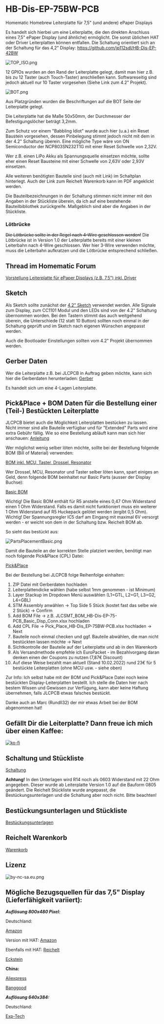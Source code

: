 # HB-Dis-EP-75BW-PCB
Homematic Homebrew Leiterplatte für 7,5" (und andere) ePaper Displays

Es handelt sich hierbei um eine Leiterplatte, die den direkten Anschluss eines 7,5" ePaper Display (und ähnliche) ermöglicht.
Die sonst üblichen HAT oder Driver Leiterplatten können entfallen.
Die Schaltung orientiert sich an der Schaltung für das 4,2" Display: https://github.com/jp112sdl/HB-Dis-EP-42BW

![TOP_ISO.png](https://github.com/Asselhead/HB-Dis-EP-75BW-PCB/blob/master/TOP_ISO.png)

12 GPIOs wurden an den Rand der Leiterplatte gelegt, damit man hier z.B. bis zu 12 Taster (auch Touch-Taster) anschließen kann.
Softwareseitig sind jedoch aktuell nur 10 Taster vorgesehen (Siehe Link zum 4.2" Projekt).

![BOT.png](https://github.com/Asselhead/HB-Dis-EP-75BW-PCB/blob/master/BOT.png)

Aus Platzgründen wurden die Beschriftungen auf die BOT Seite der Leiterplatte gelegt.

Die Leiterplatte hat die Maße 50x50mm, der Durchmesser der Befestigungslöcher beträgt 3,2mm.

Zum Schutz vor einem "Babbling Idiot" wurde auch hier (u.a.) ein Reset Baustein vorgesehen, dessen Pinbelegung stimmt jedoch nicht mit dem in der 4.2" Schaltung überein.
Eine mögliche Type wäre von ON Semiconductor der NCP803SN232T1G mit einer Reset Schwelle von 2,32V.

Wer z.B. einen LiPo Akku als Spannungsquelle einsetzen möchte, sollte eher einen Reset Bausteine mit einer Schwelle von 2,63V oder 2,93V einsetzen.

Alle weiteren benötigten Bauteile sind (auch mit Link) im Schaltplan hinterlegt. Auch der Link zum Reichelt Warenkorb kann im PDF angeklickt werden.

Die Bauteilbezeichnungen in der Schaltung stimmen nicht immer mit den Angaben in der Stückliste überein, da ich auf eine bestehende Bauteilbibliothek zurückgreife.
Maßgeblich sind aber die Angaben in der Stückliste.

### Lötbrücke

~~Die Lötbrücke sollte in der Regel nach 4-Wire geschlossen werden!~~
Die Lötbrücke ist in Version 1.0 der Leiterplatte bereits mit einer kleinen Leiterbahn nach 4-Wire geschlossen.
Wer hier 3-Wire verwenden möchte, muss die Leiterbahn aufkratzen und die Lötbrücke entsprechend schließen.

## Thread im Homematic Forum

[Vorstellung Leiterplatte für ePaper Displays (z.B. 7,5") inkl. Driver](https://homematic-forum.de/forum/viewtopic.php?f=76&t=60213#p596751)

## Sketch

Als Sketch sollte zunächst der [4.2" Sketch](https://github.com/jp112sdl/HB-Dis-EP-42BW/blob/master/HB-Dis-EP-42BW.ino) verwendet werden.
Alle Signale zum Display, zum CC1101 Modul und den LEDs sind von der 4.2" Schaltung übernommen worden. Bei den Tastern stimmt das auch weitgehend überein, die Unterschiede (12 statt 10 Button) sollten noch einmal in der Schaltung geprüft und im Sketch nach eigenen Wünschen angepasst werden.

Auch die Bootloader Einstellungen sollten vom 4.2" Projekt übernommen werden.

## Gerber Daten
Wer die Leiterplatte z.B. bei JLCPCB in Auftrag geben möchte, kann sich hier die Gerberdaten herunterladen:
[Gerber](https://github.com/Asselhead/HB-Dis-EP-75BW-PCB/blob/master/Gerber/ePaperV1.zip)

Es handelt sich um eine 4-Lagen Leiterplatte. 

## Pick&Place + BOM Daten für die Bestellung einer (Teil-) Bestückten Leiterplatte
JLCPCB bietet auch die Möglichkeit Leiterplatten bestücken zu lassen.
Nicht immer sind alle Bauteile verfügbar und für "Extended" Parts wird eine extra Gebühr fällig.
Wie so eine Bestellung abläuft kann man sich hier anschauen:
[Anleitung](https://github.com/Asselhead/Bestellanleitung-JLCPCB-SMT-Service)

Wer möglichst wenig selber löten möchte, sollte bei der Bestellung folgende BOM (Bill of Material) verwenden:

[BOM inkl. MCU, Taster, Drossel, Resonator](https://github.com/Asselhead/HB-Dis-EP-75BW-PCB/blob/master/Gerber/JLCSMT_BOM_HB-Dis-EP-75-PCB_FULL.xlsx)

Wer Drossel, MCU, Resonator und Taster selber löten kann, spart einiges an Geld, denn folgende BOM beinhaltet nur Basic Parts (ausser der Display Buchse):

[Basic BOM](https://github.com/Asselhead/HB-Dis-EP-75BW-PCB/blob/master/Gerber/JLCSMT_BOM_HB-Dis-EP-75-PCB_Basic_Disp_Conn.xlsx)

Wichtig! Die Basic BOM enthält für R5 anstelle eines 0,47 Ohm Widerstand einen 1 Ohm Widerstand.
Falls es damit nicht funktioniert muss ein weiterer 1 Ohm Widerstand auf R5 Huckepack gelötet werden (ergibt 0,5 Ohm).
Wichtig! Der Spannungsregler IC5 darf am Eingang mit maximal 6V versorgt werden - er weicht von dem in der Schaltung bzw. Reichelt BOM ab.

So sieht das bestückt aus:

![PartsPlacementBasic.png](https://github.com/Asselhead/HB-Dis-EP-75BW-PCB/blob/master/Gerber/PartsPlacementBasic.png)

Damit die Bauteile an der korrekten Stelle platziert werden, benötigt man noch folgende Pick&Place (CPL) Datei:

[Pick&Place](https://github.com/Asselhead/HB-Dis-EP-75BW-PCB/blob/master/Gerber/Pick_Place_HB-Dis_EP-75BW-PCB.xlsx)

Bei der Bestellung bei JLCPCB folge Reihenfolge einhalten:

1. ZIP Datei mit Gerberdaten hochladen
2. Leiterplattendicke wählen (habe selbst 1mm genommen - ist Minimum)
3. Layer Stackup im Dropdown Menü auswählen (L1=GTL, L2=G1, L3=G2, L4=GBL)
4. STM Assembly anwählen -> Top Side 5 Stück (kostet fast das selbe wie 2 Stück) -> Confirm
5. Add BOM File -> z.B. JLCSMT_BOM_HB-Dis-EP-75-PCB_Basic_Disp_Conn.xlsx hochladen
6. Add CPL File -> Pick_Place_HB-Dis_EP-75BW-PCB.xlsx hochladen -> Next
7. Bauteile noch einmal checken und ggf. Bauteile abwählen, die man nicht bestückten lassen möchte -> Next
8. Sichtkontrolle der Bauteile auf der Leiterplatte und ab in den Warenkorb
9. Als Versandmethode empfehle ich EuroPacket - im Bezahlvorgang daran denken einen der Coupons zu nutzen (7,87€ Discount)
10. Auf diese Weise bezahlt man aktuell (Stand 10.02.2022) rund 23€ für 5 bestückte Leiterplatten (ohne MCU usw. - siehe oben)

Zur Info: Ich selbst habe mit der BOM und Pick&Place Datei noch keine bestückten Display-Leiterplatten bestellt. Ich stelle die Daten hier nach bestem Wissen und Gewissen zur Verfügung, kann aber keine Haftung übernehmen, falls JLCPCB etwas falsches bestückt.

Danke auch an Marc (Rundll32) der mir etwas Arbeit bei der BOM abgenommen hat!


## Gefällt Dir die Leiterplatte? Dann freue ich mich über einen Kaffee:

[![ko-fi](https://www.ko-fi.com/img/githubbutton_sm.svg)](https://ko-fi.com/L3L52JYN0)

## Schaltung und Stückliste
[Schaltung](https://github.com/Asselhead/HB-Dis-EP-75BW-PCB/blob/master/Schematic_HB-Dis-EP-75BW-PCB.pdf)

**Achtung!** In den Unterlagen wird R14 noch als 0603 Widerstand mit 22 Ohm angegeben. Dieser wurde ab Leiterplatte Version 1.0 auf die Bauform 0805 geändert. Die Reichelt Stückliste wurde angepasst, die Bestückungsunterlagen und die Schaltung aber noch nicht. Bitte beachten!

## Bestückungsunterlagen und Stückliste 

[Bestückungsunterlagen](https://github.com/Asselhead/HB-Dis-EP-75BW-PCB/blob/master/Assembly_HB-Dis-EP-75BW-PCB.pdf)

## Reichelt Warenkorb

[Warenkorb](https://www.reichelt.de/my/1742358)

## Lizenz

![by-nc-sa.eu.png](https://github.com/Asselhead/HB-Dis-EP-75BW-PCB/blob/master/by-nc-sa.eu.png)

## Mögliche Bezugsquellen für das 7,5" Display (Lieferfähigkeit variiert):

***Auflösung 800x480 Pixel:***

Deutschland:

[Amazon](https://www.amazon.de/Waveshare-Resolution-Electronic-Controller-Communicating/dp/B075R69T93?ref_=ast_sto_dp)
 
Version mit HAT: [Amazon](https://www.amazon.de/HAT-Resolution-Electronic-Controller-Communicating/dp/B075R4QY3L?ref_=ast_sto_dp)

Ebenfalls mit HAT: [Reichelt](https://www.reichelt.de/entwicklerboards-display-epaper-7-5-schwarz-weiss-debo-epa-7-5-p253956.html?&nbc=1)

[Eckstein](https://eckstein-shop.de/Waveshare-800480-75inch-E-Ink-Raw-Display-SPI-interface-Arduino)

**China:**

[Aliexpress](https://de.aliexpress.com/item/32832484087.html?spm=a2g0x.12057483.0.0.48a129e5z26zGS)

[Banggood](https://de.banggood.com/Waveshare-7_5-Inch-Ink-Screen-Bare-Screen-E-paper-Display-SPI-Interface-BlackandWhite-800x480-Resolution-p-1707059.html?rmmds=search&cur_warehouse=CN)

***Auflösung 640x384:***

Deutschland:

[Exp-Tech](https://www.exp-tech.de/displays/e-paper-e-ink/8697/640x384-7.5inch-e-ink-raw-display?c=1424)
